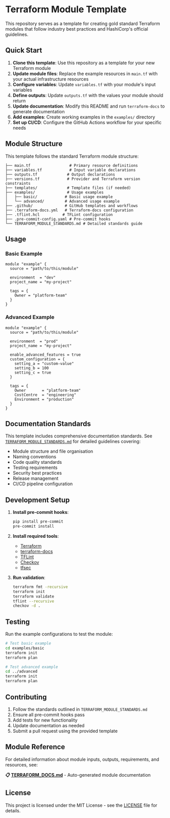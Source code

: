 # Terraform Module Template

This repository serves as a template for creating gold standard Terraform modules that follow industry best practices and HashiCorp's official guidelines.

## Quick Start

1. **Clone this template**: Use this repository as a template for your new Terraform module
2. **Update module files**: Replace the example resources in `main.tf` with your actual infrastructure resources
3. **Configure variables**: Update `variables.tf` with your module's input variables
4. **Define outputs**: Update `outputs.tf` with the values your module should return
5. **Update documentation**: Modify this README and run `terraform-docs` to generate documentation
6. **Add examples**: Create working examples in the `examples/` directory
7. **Set up CI/CD**: Configure the GitHub Actions workflow for your specific needs

## Module Structure

This template follows the standard Terraform module structure:

```
├── main.tf                 # Primary resource definitions
├── variables.tf            # Input variable declarations
├── outputs.tf             # Output declarations
├── versions.tf            # Provider and Terraform version constraints
├── templates/             # Template files (if needed)
├── examples/              # Usage examples
│   ├── basic/            # Basic usage example
│   └── advanced/         # Advanced usage example
├── .github/              # GitHub templates and workflows
├── .terraform-docs.yml   # Terraform-docs configuration
├── .tflint.hcl          # TFLint configuration
├── .pre-commit-config.yaml # Pre-commit hooks
└── TERRAFORM_MODULE_STANDARDS.md # Detailed standards guide
```

## Usage

### Basic Example

```hcl
module "example" {
  source = "path/to/this/module"

  environment  = "dev"
  project_name = "my-project"

  tags = {
    Owner = "platform-team"
  }
}
```

### Advanced Example

```hcl
module "example" {
  source = "path/to/this/module"

  environment  = "prod"
  project_name = "my-project"

  enable_advanced_features = true
  custom_configuration = {
    setting_a = "custom-value"
    setting_b = 100
    setting_c = true
  }

  tags = {
    Owner       = "platform-team"
    CostCentre  = "engineering"
    Environment = "production"
  }
}
```

## Documentation Standards

This template includes comprehensive documentation standards. See [`TERRAFORM_MODULE_STANDARDS.md`](./TERRAFORM_MODULE_STANDARDS.md) for detailed guidelines covering:

- Module structure and file organisation
- Naming conventions
- Code quality standards
- Testing requirements
- Security best practices
- Release management
- CI/CD pipeline configuration

## Development Setup

1. **Install pre-commit hooks**:
   ```bash
   pip install pre-commit
   pre-commit install
   ```

2. **Install required tools**:
   - [Terraform](https://www.terraform.io/downloads.html)
   - [terraform-docs](https://terraform-docs.io/user-guide/installation/)
   - [TFLint](https://github.com/terraform-linters/tflint)
   - [Checkov](https://www.checkov.io/2.Basics/Installing%20Checkov.html)
   - [tfsec](https://aquasecurity.github.io/tfsec/v1.28.1/getting-started/installation/)

3. **Run validation**:
   ```bash
   terraform fmt -recursive
   terraform init
   terraform validate
   tflint --recursive
   checkov -d .
   ```

## Testing

Run the example configurations to test the module:

```bash
# Test basic example
cd examples/basic
terraform init
terraform plan

# Test advanced example
cd ../advanced
terraform init
terraform plan
```

## Contributing

1. Follow the standards outlined in `TERRAFORM_MODULE_STANDARDS.md`
2. Ensure all pre-commit hooks pass
3. Add tests for new functionality
4. Update documentation as needed
5. Submit a pull request using the provided template

## Module Reference

For detailed information about module inputs, outputs, requirements, and resources, see:

**📋 [TERRAFORM_DOCS.md](./TERRAFORM_DOCS.md)** - Auto-generated module documentation

## License

This project is licensed under the MIT License - see the [LICENSE](LICENSE) file for details.
